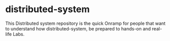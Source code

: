 # distributed-system
This Distributed system repository is the quick Onramp for people that want to understand how distributed-system, be prepared to hands-on and real-life Labs.
